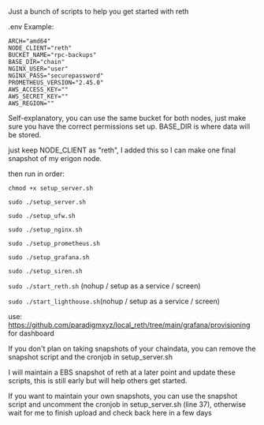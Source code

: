 Just a bunch of scripts to help you get started with reth

.env Example:
```
ARCH="amd64"
NODE_CLIENT="reth"
BUCKET_NAME="rpc-backups"
BASE_DIR="chain"
NGINX_USER="user"
NGINX_PASS="securepassword"
PROMETHEUS_VERSION="2.45.0"
AWS_ACCESS_KEY=""
AWS_SECRET_KEY=""
AWS_REGION=""
```

Self-explanatory, you can use the same bucket for both nodes, just make sure you have the correct permissions set up. BASE_DIR is where data will be stored. 

just keep NODE_CLIENT as "reth", I added this so I can make one final snapshot of my erigon node.

then run in order:


`chmod +x setup_server.sh`

`sudo ./setup_server.sh`

`sudo ./setup_ufw.sh`

`sudo ./setup_nginx.sh`

`sudo ./setup_prometheus.sh`

`sudo ./setup_grafana.sh`

`sudo ./setup_siren.sh`

`sudo ./start_reth.sh` (nohup / setup as a service / screen)

`sudo ./start_lighthouse.sh`(nohup / setup as a service / screen)

use: https://github.com/paradigmxyz/local_reth/tree/main/grafana/provisioning for dashboard

If you don't plan on taking snapshots of your chaindata, you can remove the snapshot script and the cronjob in setup_server.sh

I will maintain a EBS snapshot of reth at a later point and update these scripts, this is still early but will help others get started.

If you want to maintain your own snapshots, you can use the snapshot script and uncomment the cronjob in setup_server.sh (line 37), otherwise wait for me to finish upload and check back here in a few days